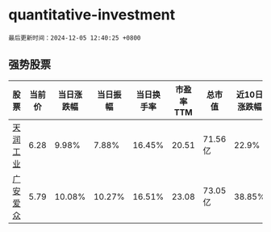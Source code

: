 # quantitative-investment

`最后更新时间：2024-12-05 12:40:25 +0800`

## 强势股票

|股票|当前价|当日涨跌幅|当日振幅|当日换手率|市盈率TTM|总市值|近10日涨跌幅|
|----|----|----|----|----|----|----|----|
|[天润工业](https://xueqiu.com/S/SZ002283)|6.28|9.98%|7.88%|16.45%|20.51|71.56亿|22.9%|
|[广安爱众](https://xueqiu.com/S/SH600979)|5.79|10.08%|10.27%|16.51%|23.08|73.05亿|38.85%|
